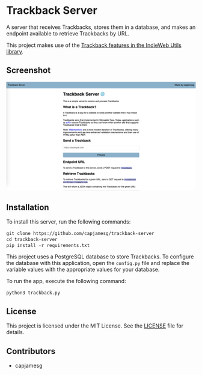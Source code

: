 # Trackback Server

A server that receives Trackbacks, stores them in a database, and makes an endpoint available to retrieve Trackbacks by URL.

This project makes use of the [Trackback features in the IndieWeb Utils library](https://indieweb-utils.readthedocs.io/en/latest/trackback.html).

## Screenshot

![Screenshot of the Trackback Server](screenshot.png)

## Installation

To install this server, run the following commands:

```
git clone https://github.com/capjamesg/trackback-server
cd trackback-server
pip install -r requirements.txt
```

This project uses a PostgreSQL database to store Trackbacks. To configure the database with this application, open the `config.py` file and replace the variable values with the appropriate values for your database.

To run the app, execute the following command:

```
python3 trackback.py
```

## License

This project is licensed under the MIT License. See the [LICENSE](LICENSE) file for details.

## Contributors

- capjamesg